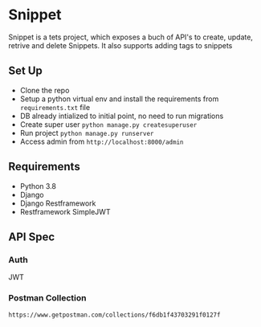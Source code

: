 # Snippet

Snippet is a tets project, which exposes a buch of API's to create, update, retrive and delete Snippets.
It also supports adding tags to snippets


## Set Up
* Clone the repo
* Setup a python virtual env and install the requirements from `requirements.txt` file
* DB already intialized to initial point, no need to run migrations
* Create super user `python manage.py createsuperuser`
* Run project `python manage.py runserver`
* Access admin from `http://localhost:8000/admin`


## Requirements

* Python 3.8
* Django
* Django Restframework
* Restframework SimpleJWT


## API Spec

### Auth
JWT
### Postman Collection
`https://www.getpostman.com/collections/f6db1f43703291f0127f`
